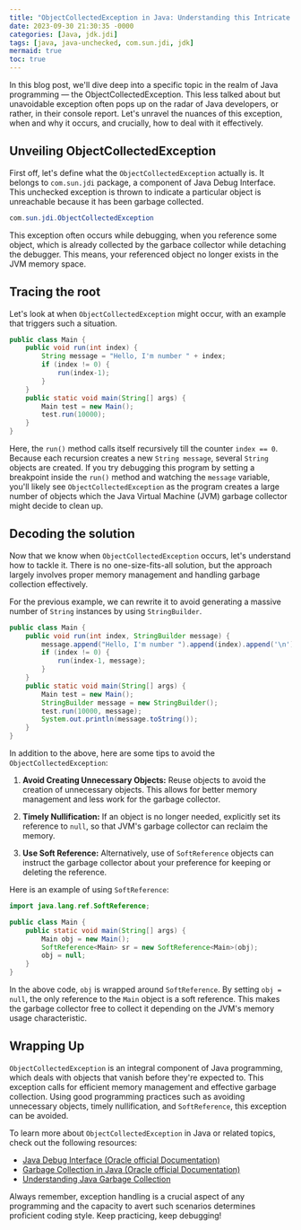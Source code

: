 ```yaml
---
title: "ObjectCollectedException in Java: Understanding this Intricate Exception and Handling it Effortlessly"
date: 2023-09-30 21:30:35 -0000
categories: [Java, jdk.jdi]
tags: [java, java-unchecked, com.sun.jdi, jdk]
mermaid: true
toc: true
---
```



In this blog post, we'll dive deep into a specific topic in the realm of Java programming — the ObjectCollectedException. This less talked about but unavoidable exception often pops up on the radar of Java developers, or rather, in their console report. Let's unravel the nuances of this exception, when and why it occurs, and crucially, how to deal with it effectively.

## Unveiling ObjectCollectedException

First off, let's define what the `ObjectCollectedException` actually is. It belongs to `com.sun.jdi` package, a component of Java Debug Interface. This unchecked exception is thrown to indicate a particular object is unreachable because it has been garbage collected.

```java
com.sun.jdi.ObjectCollectedException
```

This exception often occurs while debugging, when you reference some object, which is already collected by the garbace collector while detaching the debugger. This means, your referenced object no longer exists in the JVM memory space.

## Tracing the root

Let's look at when `ObjectCollectedException` might occur, with an example that triggers such a situation.

```java
public class Main {
    public void run(int index) {
        String message = "Hello, I'm number " + index;
        if (index != 0) {
            run(index-1);
        }
    }
    public static void main(String[] args) {
        Main test = new Main();
        test.run(10000);
    }
}
```

Here, the `run()` method calls itself recursively till the counter `index == 0`. Because each recursion creates a new `String message`, several `String` objects are created. If you try debugging this program by setting a breakpoint inside the `run()` method and watching the `message` variable, you'll likely see `ObjectCollectedException` as the program creates a large number of objects which the Java Virtual Machine (JVM) garbage collector might decide to clean up.

## Decoding the solution

Now that we know when `ObjectCollectedException` occurs, let's understand how to tackle it. There is no one-size-fits-all solution, but the approach largely involves proper memory management and handling garbage collection effectively.

For the previous example, we can rewrite it to avoid generating a massive number of `String` instances by using `StringBuilder`.

```java
public class Main {
    public void run(int index, StringBuilder message) {
        message.append("Hello, I'm number ").append(index).append('\n');
        if (index != 0) {
            run(index-1, message);
        }
    }
    public static void main(String[] args) {
        Main test = new Main();
        StringBuilder message = new StringBuilder();
        test.run(10000, message);
        System.out.println(message.toString());
    }
}
```

In addition to the above, here are some tips to avoid the `ObjectCollectedException`:

1. **Avoid Creating Unnecessary Objects:** Reuse objects to avoid the creation of unnecessary objects. This allows for better memory management and less work for the garbage collector. 

2. **Timely Nullification:** If an object is no longer needed, explicitly set its reference to `null`, so that JVM's garbage collector can reclaim the memory.
   
3. **Use Soft Reference:** Alternatively, use of `SoftReference` objects can instruct the garbage collector about your preference for keeping or deleting the reference.

Here is an example of using `SoftReference`:

```java
import java.lang.ref.SoftReference;

public class Main {
    public static void main(String[] args) {
        Main obj = new Main();
        SoftReference<Main> sr = new SoftReference<Main>(obj);
        obj = null;
    }
}
```

In the above code, `obj` is wrapped around `SoftReference`. By setting `obj = null`, the only reference to the `Main` object is a soft reference. This makes the garbage collector free to collect it depending on the JVM's memory usage characteristic.

## Wrapping Up

`ObjectCollectedException` is an integral component of Java programming, which deals with objects that vanish before they're expected to. This exception calls for efficient memory management and effective garbage collection. Using good programming practices such as avoiding unnecessary objects, timely nullification, and `SoftReference`, this exception can be avoided.

To learn more about `ObjectCollectedException` in Java or related topics, check out the following resources:
- [Java Debug Interface (Oracle official Documentation)](https://docs.oracle.com/javase/8/docs/jdk/api/jpda/jdi/com/sun/jdi/ObjectCollectedException.html)
- [Garbage Collection in Java (Oracle official Documentation)](https://www.oracle.com/webfolder/technetwork/tutorials/obe/java/gc01/index.html)
- [Understanding Java Garbage Collection](https://www.dynatrace.com/resources/ebooks/javabook/how-garbage-collection-works/)

Always remember, exception handling is a crucial aspect of any programming and the capacity to avert such scenarios determines proficient coding style. Keep practicing, keep debugging!

